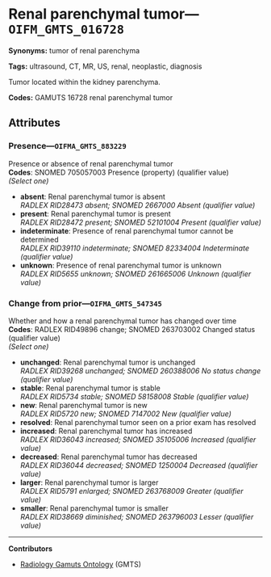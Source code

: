 # Renal parenchymal tumor—`OIFM_GMTS_016728`

**Synonyms:** tumor of renal parenchyma

**Tags:** ultrasound, CT, MR, US, renal, neoplastic, diagnosis

Tumor located within the kidney parenchyma.

**Codes:** GAMUTS 16728 renal parenchymal tumor

## Attributes

### Presence—`OIFMA_GMTS_883229`

Presence or absence of renal parenchymal tumor  
**Codes**: SNOMED 705057003 Presence (property) (qualifier value)  
*(Select one)*

- **absent**: Renal parenchymal tumor is absent  
_RADLEX RID28473 absent; SNOMED 2667000 Absent (qualifier value)_
- **present**: Renal parenchymal tumor is present  
_RADLEX RID28472 present; SNOMED 52101004 Present (qualifier value)_
- **indeterminate**: Presence of renal parenchymal tumor cannot be determined  
_RADLEX RID39110 indeterminate; SNOMED 82334004 Indeterminate (qualifier value)_
- **unknown**: Presence of renal parenchymal tumor is unknown  
_RADLEX RID5655 unknown; SNOMED 261665006 Unknown (qualifier value)_

### Change from prior—`OIFMA_GMTS_547345`

Whether and how a renal parenchymal tumor has changed over time  
**Codes**: RADLEX RID49896 change; SNOMED 263703002 Changed status (qualifier value)  
*(Select one)*

- **unchanged**: Renal parenchymal tumor is unchanged  
_RADLEX RID39268 unchanged; SNOMED 260388006 No status change (qualifier value)_
- **stable**: Renal parenchymal tumor is stable  
_RADLEX RID5734 stable; SNOMED 58158008 Stable (qualifier value)_
- **new**: Renal parenchymal tumor is new  
_RADLEX RID5720 new; SNOMED 7147002 New (qualifier value)_
- **resolved**: Renal parenchymal tumor seen on a prior exam has resolved  
- **increased**: Renal parenchymal tumor has increased  
_RADLEX RID36043 increased; SNOMED 35105006 Increased (qualifier value)_
- **decreased**: Renal parenchymal tumor has decreased  
_RADLEX RID36044 decreased; SNOMED 1250004 Decreased (qualifier value)_
- **larger**: Renal parenchymal tumor is larger  
_RADLEX RID5791 enlarged; SNOMED 263768009 Greater (qualifier value)_
- **smaller**: Renal parenchymal tumor is smaller  
_RADLEX RID38669 diminished; SNOMED 263796003 Lesser (qualifier value)_

---

**Contributors**

- [Radiology Gamuts Ontology](https://gamuts.net/) (GMTS)